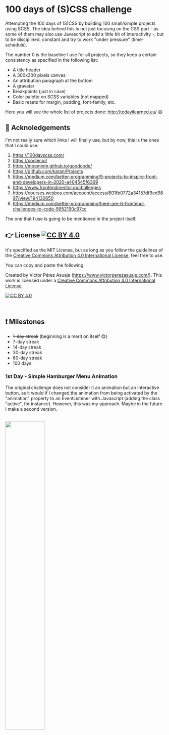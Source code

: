 # 100 days of (S)CSS challenge

Attempting the 100 days of (S)CSS by building 100 small/simple projects using SCSS. The idea behind this is not just focusing on the CSS part - as some of them may also use Javascript to add a little bit of interactivity -, but to be disciplined, constant and try to work "under pressure" (time-schedule). 

The number 0 is the baseline I use for all projects, so they keep a certain consistency as specified in the following list:

- A title header
- A 300x300 pixels canvas
- An attribution paragraph at the bottom
- A gravatar
- Breakpoints (just in case)
- Color palette on SCSS variables (not mapped)
- Basic resets for margin, padding, font-family, etc.

Here you will see the whole list of projects done: http://todayilearned.eu/ 😄

## 🤘 Acknoledgements

I'm not really sure which links I will finally use, but by now, this is the ones that I could use:
1. https://100dayscss.com/
2. https://codier.io/
3. https://moeminm.github.io/goodcode/
5. https://github.com/karan/Projects
6. https://medium.com/better-programming/9-projects-to-inspire-front-end-developers-in-2020-a404545f6369
7. https://www.frontendmentor.io/challenges
8. https://courses.wesbos.com/account/access/601fb0772a34157df9ed9897/view/194130650
9. https://medium.com/better-programming/here-are-6-frontend-challenges-to-code-9952190c97cc

The one that I use is going to be mentioned in the project itself.

## 👉 License [![CC BY 4.0][cc-by-shield]][cc-by]

It's specified as the MIT License, but as long as you follow the guidelines of the
[Creative Commons Attribution 4.0 International License][cc-by], feel free to use.

You can copy and paste the following:

Created by Victor Pérez Asuaje (https://www.victorperezasuaje.com/). This work is licensed under a
[Creative Commons Attribution 4.0 International License][cc-by]. 

[![CC BY 4.0][cc-by-image]][cc-by]

[cc-by]: http://creativecommons.org/licenses/by/4.0/
[cc-by-image]: https://i.creativecommons.org/l/by/4.0/88x31.png
[cc-by-shield]: https://img.shields.io/badge/License-CC%20BY%204.0-lightgrey.svg

<br />

## ❗ Milestones

* ~~1-day streak~~ (beginning is a merit on itself 😋)
* 7-day streak
* 14-day streak
* 30-day streak
* 60-day streak
* 100 days

### 1st Day - Simple Hamburger Menu Animation

<p>The original challenge does not consider it an animation but an interactive button, as it would if I changed the animation from being activated by the "animation" property to an EventListener with Javascript (adding the class "active", for instance).  However, this was my approach. Maybe in the future I make a second version.</p>

<br />

<img src="https://user-images.githubusercontent.com/65077544/108760041-6f968880-754d-11eb-8d87-8e3aa89e8ba2.gif" width="50%">
